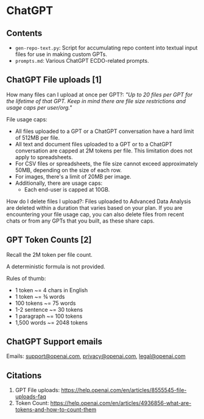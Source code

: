 # ChatGPT

## Contents

- `gen-repo-text.py`: Script for accumulating repo content into textual input files for use in making custom GPTs.
- `prompts.md`: Various ChatGPT ECDO-related prompts.

## ChatGPT File uploads [1]

How many files can I upload at once per GPT?: *"Up to 20 files per GPT for the lifetime of that GPT. Keep in mind there are file size restrictions and usage caps per user/org."*

File usage caps:
- All files uploaded to a GPT or a ChatGPT conversation have a hard limit of 512MB per file.
- All text and document files uploaded to a GPT or to a ChatGPT conversation are capped at 2M tokens per file. This limitation does not apply to spreadsheets.
- For CSV files or spreadsheets, the file size cannot exceed approximately 50MB, depending on the size of each row.
- For images, there's a limit of 20MB per image.
- Additionally, there are usage caps:
	- Each end-user is capped at 10GB.

How do I delete files I upload?: Files uploaded to Advanced Data Analysis are deleted within a duration that varies based on your plan. If you are encountering your file usage cap, you can also delete files from recent chats or from any GPTs that you built, as these share caps.

## GPT Token Counts [2]

Recall the 2M token per file count.

A deterministic formula is not provided.

Rules of thumb:
- 1 token ~= 4 chars in English
- 1 token ~= ¾ words
- 100 tokens ~= 75 words
- 1-2 sentence ~= 30 tokens
- 1 paragraph ~= 100 tokens
- 1,500 words ~= 2048 tokens

## ChatGPT Support emails

Emails: support@openai.com, privacy@openai.com, legal@openai.com

## Citations

1. GPT File uploads: https://help.openai.com/en/articles/8555545-file-uploads-faq
2. Token Count: https://help.openai.com/en/articles/4936856-what-are-tokens-and-how-to-count-them